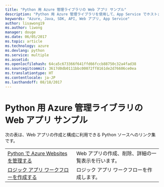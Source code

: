 ```yaml
---
title: "Python 用 Azure 管理ライブラリの Web アプリ サンプル"
description: "Python 用 Azure 管理ライブラリを使用して、App Service でホストされる Azure Web アプリの作成と更新を行うサンプル コードを入手しましょう。"
keywords: "Azure, Java, SDK, API, Web アプリ, App Service"
author: lisawong19
ms.author: liwong
manager: douge
ms.date: 06/05/2017
ms.topic: article
ms.technology: azure
ms.devlang: python
ms.service: multiple
ms.assetid: 
ms.openlocfilehash: 64ca5c673366f641ffd66fccb88750c32a4fad38
ms.sourcegitcommit: 3617d0db0111bbc00072ff8161de2d76606ce0ea
ms.translationtype: HT
ms.contentlocale: ja-JP
ms.lasthandoff: 08/18/2017
---
```

# <a name="azure-management-libraries-for-python-samples-for-web-apps"></a>Python 用 Azure 管理ライブラリの Web アプリ サンプル

次の表は、Web アプリの作成と構成に利用できる Python ソースへのリンク集です。 

|||
|---|---|
| [Python で Azure Websites を管理する][1] | Web アプリの作成、削除、詳細の一覧表示を行います。 |
| [ロジック アプリ ワークフローを作成する][2] | ロジック アプリ ワークフローを作成します。 |

[1]: https://azure.microsoft.com/resources/samples/app-service-web-python-manage
[2]: python-sdk-azure-samples-logic-app-workflow.md


